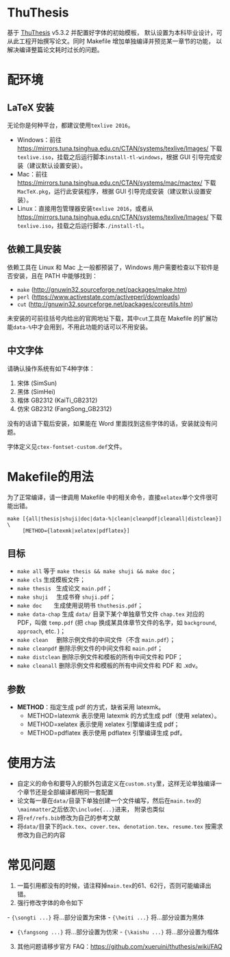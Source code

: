 # ThuThesis
基于 [ThuThesis](https://github.com/xueruini/thuthesis) v5.3.2 并配置好字体的初始模板，
默认设置为本科毕业设计，可从此工程开始撰写论文。同时 Makefile 增加单独编译并预览某一章节的功能，
以解决编译整篇论文耗时过长的问题。

# 配环境

## LaTeX 安装

无论你是何种平台，都建议使用`texlive 2016`。

- Windows：前往 https://mirrors.tuna.tsinghua.edu.cn/CTAN/systems/texlive/Images/ 下载`texlive.iso`，挂载之后运行脚本`install-tl-windows`，根据 GUI 引导完成安装（建议默认设置安装）。
- Mac：前往 https://mirrors.tuna.tsinghua.edu.cn/CTAN/systems/mac/mactex/ 下载`MacTeX.pkg`，运行此安装程序，根据 GUI 引导完成安装（建议默认设置安装）。
- Linux：直接用包管理器安装`texlive 2016`，或者从 https://mirrors.tuna.tsinghua.edu.cn/CTAN/systems/texlive/Images/ 下载`texlive.iso`，挂载之后运行脚本`./install-tl`。

## 依赖工具安装

依赖工具在 Linux 和 Mac 上一般都预装了，Windows 用户需要检查以下软件是否安装，且在 PATH 中能够找到：

- `make` (http://gnuwin32.sourceforge.net/packages/make.htm)
- `perl` (https://www.activestate.com/activeperl/downloads)
- `cut` (http://gnuwin32.sourceforge.net/packages/coreutils.htm)

未安装的可前往括号内给出的官网地址下载，其中`cut`工具在 Makefile 的扩展功能`data-%`中才会用到，不用此功能的话可以不用安装。

## 中文字体

请确认操作系统有如下4种字体：

1. 宋体 (SimSun)
2. 黑体 (SimHei)
3. 楷体 GB2312 (KaiTi_GB2312)
4. 仿宋 GB2312 (FangSong_GB2312)

没有的话请下载后安装，如果能在 Word 里面找到这些字体的话，安装就没有问题。

字体定义见`ctex-fontset-custom.def`文件。

# Makefile的用法

为了正常编译，请一律调用 Makefile 中的相关命令，直接`xelatex`单个文件很可能出错。

```shell
make [{all|thesis|shuji|doc|data-%|clean|cleanpdf|cleanall|distclean}] \
     [METHOD={latexmk|xelatex|pdflatex}]
```

## 目标
* `make all`       等于 `make thesis && make shuji && make doc`；
* `make cls`       生成模板文件；
* `make thesis`    生成论文 `main.pdf`；
* `make shuji`     生成书脊 `shuji.pdf`；
* `make doc`       生成使用说明书 `thuthesis.pdf`；
* `make data-chap` 生成 `data/` 目录下某个单独章节文件 `chap.tex` 对应的 PDF，叫做 `temp.pdf`
                   (把 `chap` 换成某具体章节文件的名字，如 `background`, `approach`, etc. )；
* `make clean`     删除示例文件的中间文件（不含 `main.pdf`）；
* `make cleanpdf`  删除示例文件的中间文件和 `main.pdf`；
* `make distclean` 删除示例文件和模板的所有中间文件和 PDF；
* `make cleanall`  删除示例文件和模板的所有中间文件和 PDF 和 .xdv。

## 参数
* **METHOD**：指定生成 pdf 的方式，缺省采用 latexmk。
  * METHOD=latexmk  表示使用 latexmk 的方式生成 pdf（使用 xelatex）。
  * METHOD=xelatex  表示使用 xelatex 引擎编译生成 pdf；
  * METHOD=pdflatex 表示使用 pdflatex 引擎编译生成 pdf。

# 使用方法

- 自定义的命令和要导入的额外包请定义在`custom.sty`里，这样无论单独编译一个章节还是全部编译都用同一套配置
- 论文每一章在`data/`目录下单独创建一个文件编写，然后在`main.tex`的`\mainmatter`之后依次`\include{...}`进来，
附录也类似
- 将`ref/refs.bib`修改为自己的参考文献
- 将`data/`目录下的`ack.tex`、`cover.tex`、`denotation.tex`、`resume.tex` 按需求修改为自己的内容

# 常见问题

1. 一篇引用都没有的时候，请注释掉`main.tex`的61、62行，否则可能编译出错。
2. 强行修改字体的命令如下

- `{\songti ...}` 将...部分设置为宋体
- `{\heiti ...}` 将...部分设置为黑体
- `{\fangsong ...}` 将...部分设置为仿宋
- `{\kaishu ...}` 将...部分设置为楷体

3. 其他问题请移步官方 FAQ：https://github.com/xueruini/thuthesis/wiki/FAQ
